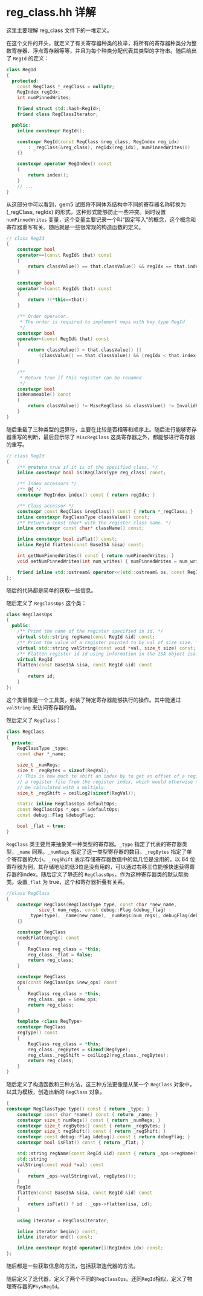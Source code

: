# reg_class.hh 详解

这里主要理解 reg_class 文件下的一堆定义。

在这个文件的开头，就定义了有关寄存器种类的枚举，将所有的寄存器种类分为整数寄存器、浮点寄存器等等，并且为每个种类分配代表其类型的字符串。随后给出了 `RegId` 的定义：

```cpp
class RegId
{
  protected:
    const RegClass *_regClass = nullptr;
    RegIndex regIdx;
    int numPinnedWrites;

    friend struct std::hash<RegId>;
    friend class RegClassIterator;

  public:
    inline constexpr RegId();

    constexpr RegId(const RegClass &reg_class, RegIndex reg_idx)
        : _regClass(&reg_class), regIdx(reg_idx), numPinnedWrites(0)
    {}

    constexpr operator RegIndex() const
    {
        return index();
    }
    // ... 
}
```

从这部分中可以看到，gem5 试图将不同体系结构中不同的寄存器名称转换为 (_regClass, regIdx) 的形式，这种形式能够防止一些冲突。同时设置 `numPinnedWrites` 变量，这个变量主要记录一个叫“固定写入”的概念，这个概念和寄存器重写有关。随后就是一些很常规的构造函数的定义。

```cpp
// class RegId
{
    constexpr bool
    operator==(const RegId& that) const
    {
        return classValue() == that.classValue() && regIdx == that.index();
    }

    constexpr bool
    operator!=(const RegId& that) const
    {
        return !(*this==that);
    }

    /** Order operator.
     * The order is required to implement maps with key type RegId
     */
    constexpr bool
    operator<(const RegId& that) const
    {
        return classValue() < that.classValue() ||
            (classValue() == that.classValue() && (regIdx < that.index()));
    }

    /**
     * Return true if this register can be renamed
     */
    constexpr bool
    isRenameable() const
    {
        return classValue() != MiscRegClass && classValue() != InvalidRegClass;
    }
}
```

随后重载了三种类型的运算符，主要在比较是否相等和顺序上。随后进行能够寄存器重写的判断，最后显示除了 `MiscRegClass` 这类寄存器之外，都能够进行寄存器的重写。

```cpp
// class RegId
{
    /** @return true if it is of the specified class. */
    inline constexpr bool is(RegClassType reg_class) const;

    /** Index accessors */
    /** @{ */
    constexpr RegIndex index() const { return regIdx; }

    /** Class accessor */
    constexpr const RegClass &regClass() const { return *_regClass; }
    inline constexpr RegClassType classValue() const;
    /** Return a const char* with the register class name. */
    inline constexpr const char* className() const;

    inline constexpr bool isFlat() const;
    inline RegId flatten(const BaseISA &isa) const;

    int getNumPinnedWrites() const { return numPinnedWrites; }
    void setNumPinnedWrites(int num_writes) { numPinnedWrites = num_writes; }

    friend inline std::ostream& operator<<(std::ostream& os, const RegId& rid);
};
```

随后的代码都是简单的获取一些信息。

随后定义了 `RegClassOps` 这个类：

```cpp
class RegClassOps
{
  public:
    /** Print the name of the register specified in id. */
    virtual std::string regName(const RegId &id) const;
    /** Print the value of a register pointed to by val of size size. */
    virtual std::string valString(const void *val, size_t size) const;
    /** Flatten register id id using information in the ISA object isa. */
    virtual RegId
    flatten(const BaseISA &isa, const RegId &id) const
    {
        return id;
    }
};
```

这个类很像是一个工具类，封装了特定寄存器能够执行的操作。其中能通过 `valString` 来访问寄存器的值。

然后定义了 `RegClass`：

```cpp
class RegClass
{
  private:
    RegClassType _type;
    const char *_name;

    size_t _numRegs;
    size_t _regBytes = sizeof(RegVal);
    // This is how much to shift an index by to get an offset of a register in
    // a register file from the register index, which would otherwise need to
    // be calculated with a multiply.
    size_t _regShift = ceilLog2(sizeof(RegVal));

    static inline RegClassOps defaultOps;
    const RegClassOps *_ops = &defaultOps;
    const debug::Flag &debugFlag;

    bool _flat = true;
}
```

`RegClass` 类主要用来抽象某一种类型的寄存器。`_type` 指定了代表的寄存器类型，`_name` 同理。`_numRegs` 指定了这一类型寄存器的数目。`_regBytes` 指定了单个寄存器的大小。`_regShift` 表示存储寄存器数值中的低几位是没用的，以 64 位寄存器为例，其存储地址的低3位是没有用的，可以通过右移三位能够快速获得寄存器的index。随后定义了静态的 `RegClassOps`，作为这种寄存器类的默认帮助类。设置`_flat` 为 true，这个和寄存器折叠有关系。

```cpp
//class RegClass
{
    constexpr RegClass(RegClassType type, const char *new_name,
            size_t num_regs, const debug::Flag &debug_flag) :
        _type(type), _name(new_name), _numRegs(num_regs), debugFlag(debug_flag)
    {}

    constexpr RegClass
    needsFlattening() const
    {
        RegClass reg_class = *this;
        reg_class._flat = false;
        return reg_class;
    }

    constexpr RegClass
    ops(const RegClassOps &new_ops) const
    {
        RegClass reg_class = *this;
        reg_class._ops = &new_ops;
        return reg_class;
    }

    template <class RegType>
    constexpr RegClass
    regType() const
    {
        RegClass reg_class = *this;
        reg_class._regBytes = sizeof(RegType);
        reg_class._regShift = ceilLog2(reg_class._regBytes);
        return reg_class;
    }
}
```

随后定义了构造函数和三种方法，这三种方法更像是从某一个 `RegClass` 对象中，以其为模板，创造出新的 `RegClass` 对象。

```cpp
{
constexpr RegClassType type() const { return _type; }
    constexpr const char *name() const { return _name; }
    constexpr size_t numRegs() const { return _numRegs; }
    constexpr size_t regBytes() const { return _regBytes; }
    constexpr size_t regShift() const { return _regShift; }
    constexpr const debug::Flag &debug() const { return debugFlag; }
    constexpr bool isFlat() const { return _flat; }

    std::string regName(const RegId &id) const { return _ops->regName(id); }
    std::string
    valString(const void *val) const
    {
        return _ops->valString(val, regBytes());
    }
    RegId
    flatten(const BaseISA &isa, const RegId &id) const
    {
        return isFlat() ? id : _ops->flatten(isa, id);
    }

    using iterator = RegClassIterator;

    inline iterator begin() const;
    inline iterator end() const;

    inline constexpr RegId operator[](RegIndex idx) const;
};
```

随后都是一些获取信息的方法，包括获取迭代器的方法。

随后定义了迭代器，定义了两个不同的`RegClassOps`。还同`RegId`相似，定义了物理寄存器的`PhysRegId`。
